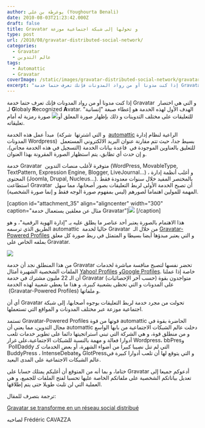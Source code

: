 ```yaml
---
author: يوغرطة بن علي (Youghourta Benali)
date: 2010-08-03T21:23:42.000Z
draft: false
title: Gravatar و تحولها إلى شبكة اجتماعية موزعة
type: post
url: /2010/08/gravatar-distributed-social-network/
categories:
  - Gravatar
  - عالم التدوين
tags:
  - Automattic
  - Gravatar
coverImage: /static/images/gravatar-distributed-social-network/gravatar-logo.jpg
excerpt: "إذا كنت مدونا أو من رواد المدونات فإنك تعرف حتما خدمة Gravatar\_ و التي هي اختصار لـ **G**lobaly **R**ecognized **A**vatar. الهدف الأول لهذه الخدمة هو إعطاء صبغة \"إنسانية\" للتعليقات على مختلف التدوينات و ذلك بإظهار صورة المعلق أو صورة رمزية"
---
```

إذا كنت مدونا أو من رواد المدونات فإنك تعرف حتما خدمة Gravatar  و التي هي اختصار لـ **G**lobaly **R**ecognized **A**vatar. الهدف الأول لهذه الخدمة هو إعطاء صبغة "إنسانية" للتعليقات على مختلف التدوينات و ذلك بإظهار صورة المعلق أو![](/static/images/gravatar-distributed-social-network/gravatar-logo.jpg) صورة رمزية له أمام تعليقاته.

مبدأ عمل هذه الخدمة  (و التي اشترتها  شركة  [automattic](http://automattic.com/) الراعية لنظام إدارة المدونات Wordpress)  بسيط جدا، حيث تتم مقارنة عنوان البريد الالكتروني المستعمل للتعليق بالعناوين الموجودة في  قاعدة بيانات الخدمة (التسجيل في هذه الخدمة مجاني)، و إن حدث أي تطابق، يتم استظهار الصورة المقرونة بهذا العنوان.

خدمة Gravatar  متوفرة لأغلب منصات التدوين (WordPress, MovableType, TextPattern, Expression Engine, Blogger, LiveJournal…) ، و أغلب أنظمة إدارة المحتوى (Joomla, Drupal, Nucleus…). بالمختصر المفيد خلال سنوات معدودة فقط استطاعت Gravatar  أن تصبح الخدمة الأولى لربط التعليقات بصور أصحابها، مما سهل المهمة للمولين اهتماما لصورهم (ليس بمفهوم صورة الوجه فقط و إنما صورة الشخصية).

\[caption id="attachment\_35" align="aligncenter" width="300" caption="مثال عن معلقين يستعمال خدمة Gravatar"]![](/static/images/gravatar-distributed-social-network/exemple-gravatar-300x294.png) \[/caption]

هذا الاهتمام بالصورة يعتبر أحد عناصر ما يطلق عليه بـ "إدارة الهوية الرقمية"، و هو الطريق الذي ترسمه automattic  حاليا لخدمة Gravatar  من خلال الـ [Gravatar-Powered Profiles](http://en.blog.wordpress.com/2010/03/26/gravatar-powered-profiles/) و التي يعتبر مبدؤها أيضا بسيطا و المتمثل في ربط صورة كل معلق بملفه الخاص على Gravatar.

![](/static/images/gravatar-distributed-social-network/gravatar-profile.png)

من هذا المنطلق نجد أن خدمة Gravatar تحضر نفسها لتصبح منافسة مباشرة لخدمات الملفات الشخصية الشهيرة أمثال [Yahoo! Profiles](http://profiles.yahoo.com/) و[Google Profiles](http://www.google.com/profiles). خاصة إذا عملنا أن الـ 22 مليون مشترك في خدمة Gravatar (حسب آخر الإحصائيات) متواجدون بقوة على المدونات و التي تحظى بشعبية كبيرة، و هذا ما يعطي شعبية لهذه الخدمة  (Gravatar-Powered Profiles) و ملفاتها.

أي أن Gravatar تحولت من مجرد خدمة لربط التعليقات بوجوه أصحابها، إلى شبكة اجتماعية موزعة عبر مختلف المدونات و المواقع التي تستعملها.

تستمد Gravatar-Powered Profiles قوتها من قوة automattic الحاضرة بقوة في مجال التدوين، مما يعني أن automattic دخلت عالم الشبكات الاجتماعية من بابها الواسع و من منطلق قوة، و هي الشركة التي تبني استراتجيتها دائما على تطوير خدمات تلعب أدوارا فعالة و مهمة بالنسبة للشبكات الاجتماعية،على غرار Wordpress، bbPresو  PollDaddy التي لم تنل نصيبا كبيرا من أضواء الشهرة، أو بعض الخدمات كـ BuddyPress ، IntenseDebateو GlotPressو التي يتوقع لها أن تلعب أدوارا كبيرة في عالم الشبكات الاجتماعية على المدى البعيد.

ختاما، و بما أنه من المتوقع أن أغلبكم يمتلك حسابا على Gravatar أدعوكم جميعا إلى تعديل بياناتكم الشخصية على ملفاتكم الخاصة عليها تحسبا لفتح الملفات للجميع، و هي العملية التي لن تلبث طويلا حتى يتم إطلاقها.

ترجمة بتصرف للمقال:

[Gravatar se transforme en un réseau social distribué](http://www.mediassociaux.com/2010/03/28/gravatar-se-transforme-en-un-reseau-social-distribue/)

لصاحبه Frédéric CAVAZZA
